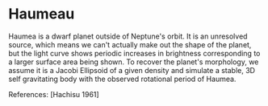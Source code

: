 # Haumeau
Haumea is a dwarf planet outside of Neptune's orbit. It is an unresolved source, which means we can't actually make out the shape of the planet, but the light curve shows periodic increases in brightness corresponding to a larger surface area being shown. To recover the planet's morphology, we assume it is a Jacobi Ellipsoid of a given density and simulate a stable, 3D self gravitating body with the observed rotational period of Haumea.

References: [Hachisu 1961]
